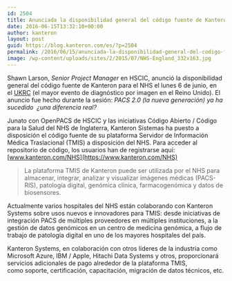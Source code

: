```yaml
---
id: 2504
title: Anunciada la disponibilidad general del código fuente de Kanteron para el NHS en el Congreso de Radiología del Reino Unido
date: 2016-06-15T13:32:10+00:00
author: kanteron
layout: post
guid: https://blog.kanteron.com/es/?p=2504
permalink: /2016/06/15/anunciada-la-disponibilidad-general-del-codigo-fuente-de-kanteron-para-el-nhs-en-el-congreso-de-radiologia-del-reino-unido/
image: /wp-content/uploads/sites/2/2015/07/NHS-England_332x163.jpg
---
```

Shawn Larson, _Senior Project Manager_ en HSCIC, anunció la disponibilidad general del código fuente de Kanteron para el NHS el lunes 6 de junio, en el [UKRC](https://www.ukrc.org.uk/programme) (el mayor evento de diagnóstico por imagen en el Reino Unido). El anuncio fue hecho durante la sesión: _PACS 2.0 (la nueva generación) ya ha sucedido  ¿una diferencia real?_

Junato con OpenPACS de HSCIC y las iniciativas Código Abierto / Código para la Salud del NHS de Inglaterra, Kanteron Sistemas ha puesto a disposición el código fuente de su plataforma Servidor de Información Médica Traslacional (TMIS) a disposición del NHS. Para acceder al repositorio de código, los usuarios han de registrarse aquí: [www.kanteron.com/NHS](https://www.kanteron.com/NHS)

> La plataforma TMIS de Kanteron puede ser utilizada por el NHS para almacenar, integrar, analizar y visualizar imágenes médicas (PACS-RIS), patología digital, genómica clínica, farmacogenómica y datos de biosensores.

Actualmente varios hospitales del NHS están colaborando con Kanteron Systems sobre usos nuevos e innovadores para TMIS: desde iniciativas de integración PACS de múltiples proveedores en múltiples instituciones, a la gestión de datos genómicos en un centro de medicina genómica, a flujo de trabajo de patología digital en uno de los mayores hospitales del país.

Kanteron Systems, en colaboración con otros líderes de la industria como Microsoft Azure, IBM / Apple, Hitachi Data Systems y otros, proporcionará servicios adicionales de pago alrededor de la plataforma TMIS, como soporte, certificación, capacitación, migración de datos técnicos, etc.